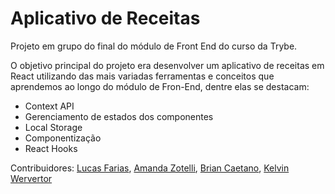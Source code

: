 # Aplicativo de Receitas
Projeto em grupo do final do módulo de Front End do curso da Trybe.

O objetivo principal do projeto era desenvolver um aplicativo de receitas em React
utilizando das mais variadas ferramentas e conceitos que aprendemos ao longo do módulo de Fron-End, dentre elas se destacam:
* Context API
* Gerenciamento de estados dos componentes
* Local Storage
* Componentização
* React Hooks

Contribuidores: 
[Lucas Farias](https://github.com/Guinxard),
[Amanda Zotelli](https://github.com/amzotelli), 
[Brian Caetano](https://github.com/Bri4n-d3V), 
[Kelvin Wervertor](https://github.com/KelvinWevertor)
